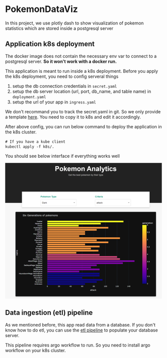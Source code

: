 # PokemonDataViz

In this project, we use plotly dash to show visualization of pokemon statistics which are stored inside a postgresql
server

## Application k8s deployment

The docker image does not contain the necessary env var to connect to a postgresql server. **So it won't work with a docker run.** 

This application is meant to run inside a k8s deployment. Before you apply the k8s deployment, you need to config serveral things
1. setup the db connection credentials in `secret.yaml`
2. setup the db server location (url, port, db_name, and table name) in `deployment.yaml`
3. setup the url of your app in `ingress.yaml`

We don't recommand you to track the secret.yaml in git. So we only provide a template [here](template/db_creds_secret.yaml). You need to copy it to k8s and edit it accordingly.

After above config, you can run below command to deploy the application in the k8s cluster.
```shell
# If you have a kube client
kubectl apply -f k8s/.
```

You should see below interface if everything works well

![pokemon_data_viz_example.PNG](img/pokemon_data_viz_example.PNG)

## Data ingestion (etl) pipeline

As we mentioned before, this app read data from a database. If you don't know how to do etl, you can use the [etl pipeline](argo_workflow/pokemon_etl_data_pipeline.yaml) to populate your database server.

This pipeline requires argo workflow to run. So you need to install argo workflow on your k8s cluster.